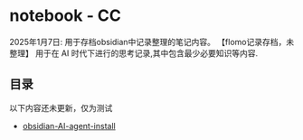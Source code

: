 # notebook - CC
2025年1月7日:
用于存档obsidian中记录整理的笔记内容。
【flomo记录存档，未整理】
用于在 AI 时代下进行的思考记录,其中包含最少必要知识等内容.

## 目录
以下内容还未更新，仅为测试
- [obsidian-AI-agent-install](./obsidian-AI-agent-install)
